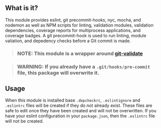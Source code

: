 What is it?
-----------

This module provides  eslint, git precommit-hooks, nyc, mocha, and nodemon as well as NPM scripts for linting, validation modules, validation dependencies, coverage reports for multiprocess applications, and coverage badges. A git precommit-hook is used to run linting, module valiation, and depedency checks before a Git commit is made.

> ### NOTE: This module is a wrapper around [git-validate](https://github.com/nlf/git-validate)

> ### WARNING: If you already have a `.git/hooks/pre-commit` file, this package will overwrite it.

Usage
-----

When this module is installed base `.depcheckrc`, `.eslintignore` and `.eslintrc` files will be created if they do not already exist. These files are safe to edit once they have been created and will not be overwritten. If you have your eslint configuration in your `package.json`, then the `.eslintrc` file will not be created.

